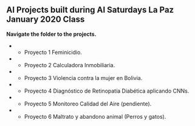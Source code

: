 ## AI Projects built during AI Saturdays La Paz January 2020 Class

**Navigate the folder to the projects.**

+ - Proyecto 1 Feminicidio.

+ - Proyecto 2 Calculadora Inmobiliaria.

+ - Proyecto 3 Violencia contra la mujer en Bolivia.

+ - Proyecto 4 Diagnóstico de Retinopatía Diabética aplicando CNNs. 

+ - Proyecto 5 Monitoreo Calidad del Aire (pendiente).

+ - Proyecto 6 Maltrato y abandono animal (Perros y gatos).

